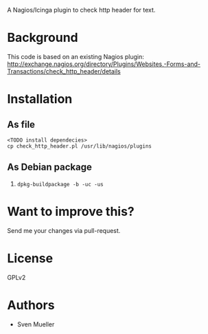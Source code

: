 A Nagios/Icinga plugin to check http header for text.

# Background

This code is based on an existing Nagios plugin: http://exchange.nagios.org/directory/Plugins/Websites,-Forms-and-Transactions/check_http_header/details

# Installation

## As file

```
<TODO install dependecies>
cp check_http_header.pl /usr/lib/nagios/plugins
```

## As Debian package

1. `dpkg-buildpackage -b -uc -us`

# Want to improve this?

Send me your changes via pull-request.

# License

GPLv2

# Authors

- Sven Mueller
